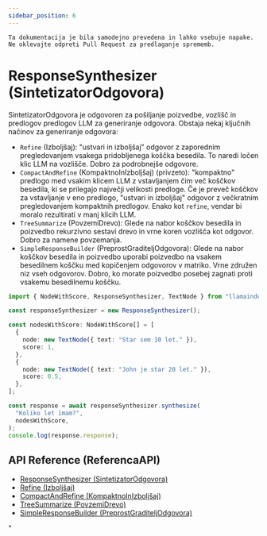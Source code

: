 ```yaml
---
sidebar_position: 6
---
```


`Ta dokumentacija je bila samodejno prevedena in lahko vsebuje napake. Ne oklevajte odpreti Pull Request za predlaganje sprememb.`

# ResponseSynthesizer (SintetizatorOdgovora)

SintetizatorOdgovora je odgovoren za pošiljanje poizvedbe, vozlišč in predlogov predlogov LLM za generiranje odgovora. Obstaja nekaj ključnih načinov za generiranje odgovora:

- `Refine` (Izboljšaj): "ustvari in izboljšaj" odgovor z zaporednim pregledovanjem vsakega pridobljenega koščka besedila.
  To naredi ločen klic LLM na vozlišče. Dobro za podrobnejše odgovore.
- `CompactAndRefine` (KompaktnoInIzboljšaj) (privzeto): "kompaktno" predlogo med vsakim klicem LLM z vstavljanjem
  čim več koščkov besedila, ki se prilegajo največji velikosti predloge. Če je
  preveč koščkov za vstavljanje v eno predlogo, "ustvari in izboljšaj" odgovor z večkratnim pregledovanjem
  kompaktnih predlogov. Enako kot `refine`, vendar bi moralo rezultirati v manj klicih LLM.
- `TreeSummarize` (PovzemiDrevo): Glede na nabor koščkov besedila in poizvedbo rekurzivno sestavi drevo
  in vrne koren vozlišča kot odgovor. Dobro za namene povzemanja.
- `SimpleResponseBuilder` (PreprostGraditeljOdgovora): Glede na nabor koščkov besedila in poizvedbo uporabi poizvedbo na vsakem besedilnem
  koščku med kopičenjem odgovorov v matriko. Vrne združen niz vseh
  odgovorov. Dobro, ko morate poizvedbo posebej zagnati proti vsakemu besedilnemu
  koščku.

```typescript
import { NodeWithScore, ResponseSynthesizer, TextNode } from "llamaindex";

const responseSynthesizer = new ResponseSynthesizer();

const nodesWithScore: NodeWithScore[] = [
  {
    node: new TextNode({ text: "Star sem 10 let." }),
    score: 1,
  },
  {
    node: new TextNode({ text: "John je star 20 let." }),
    score: 0.5,
  },
];

const response = await responseSynthesizer.synthesize(
  "Koliko let imam?",
  nodesWithScore,
);
console.log(response.response);
```

## API Reference (ReferencaAPI)

- [ResponseSynthesizer (SintetizatorOdgovora)](../../api/classes/ResponseSynthesizer.md)
- [Refine (Izboljšaj)](../../api/classes/Refine.md)
- [CompactAndRefine (KompaktnoInIzboljšaj)](../../api/classes/CompactAndRefine.md)
- [TreeSummarize (PovzemiDrevo)](../../api/classes/TreeSummarize.md)
- [SimpleResponseBuilder (PreprostGraditeljOdgovora)](../../api/classes/SimpleResponseBuilder.md)

"
